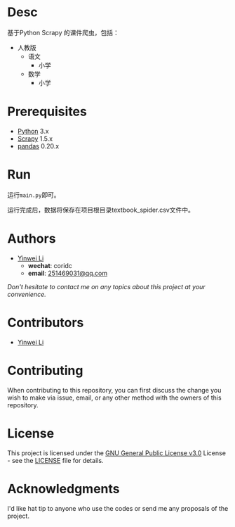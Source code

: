# Desc

基于Python Scrapy 的课件爬虫，包括：
- 人教版
  - 语文
    - 小学
  - 数学
    - 小学

# Prerequisites

- [Python](https://www.python.org/) 3.x
- [Scrapy](https://scrapy.org/) 1.5.x
- [pandas](http://pandas.pydata.org/) 0.20.x

# Run

运行`main.py`即可。

运行完成后，数据将保存在项目根目录textbook_spider.csv文件中。

# Authors
- [Yinwei Li](https://github.com/liyinwei)
  - **wechat**: coridc
  - **email**: 251469031@qq.com

*Don't hesitate to contact me on any topics about this project at your convenience.*


# Contributors

- [Yinwei Li](https://github.com/liyinwei)


# Contributing

When contributing to this repository, you can first discuss the change you wish to make via issue, email, or any other method with the owners of this repository.


# License

This project is licensed under the [GNU General Public License v3.0](http://www.gnu.org/licenses/gpl-3.0.html) License - see the [LICENSE](https://github.com/liyinwei/copper_price_forecast/blob/master/LICENSE) file for details.

# Acknowledgments

I'd like hat tip to anyone who use the codes or send me any proposals of the project.

